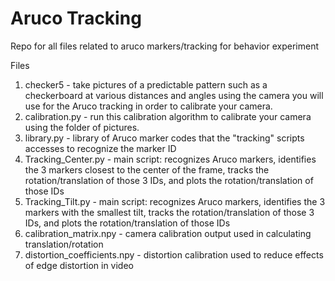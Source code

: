 # Aruco Tracking
 Repo for all files related to aruco markers/tracking for behavior experiment

Files
1. checker5 - take pictures of a predictable pattern such as a checkerboard at various distances and angles using the camera you will use for the Aruco tracking in order to calibrate your camera.
2. calibration.py - run this calibration algorithm to calibrate your camera using the folder of pictures.
3. library.py - library of Aruco marker codes that the "tracking" scripts accesses to recognize the marker ID
4. Tracking_Center.py - main script: recognizes Aruco markers, identifies the 3 markers closest to the center of the frame, tracks the rotation/translation of those 3 IDs, and plots the rotation/translation of those IDs
5. Tracking_Tilt.py - main script: recognizes Aruco markers, identifies the 3 markers with the smallest tilt, tracks the rotation/translation of those 3 IDs, and plots the rotation/translation of those IDs
6. calibration_matrix.npy - camera calibration output used in calculating translation/rotation
7. distortion_coefficients.npy - distortion calibration used to reduce effects of edge distortion in video
